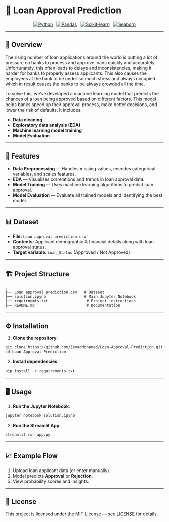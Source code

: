 # 🏦 Loan Approval Prediction

<p align="center">
  <a href="https://www.python.org/"><img src="https://img.shields.io/badge/Python-3776AB?logo=python&logoColor=white" alt="Python"/></a>&nbsp;&nbsp;
  <a href="https://pandas.pydata.org/"><img src="https://img.shields.io/badge/Pandas-150458?logo=pandas&logoColor=white" alt="Pandas"/></a>&nbsp;&nbsp;
  <a href="https://scikit-learn.org/"><img src="https://img.shields.io/badge/Scikit--learn-F7931E?logo=scikit-learn&logoColor=white" alt="Scikit-learn"/></a>&nbsp;&nbsp;
  <a href="https://seaborn.pydata.org/"><img src="https://img.shields.io/badge/Seaborn-4C72B0?logo=plotly&logoColor=white" alt="Seaborn"/></a>
</p>

---

## 📌 Overview

The rising number of loan applications around the world is putting a lot of pressure
on banks to process and approve loans quickly and accurately. Unfortunately, this
often leads to delays and inconsistencies, making it harder for banks to properly
assess applicants. This also causes the employees at the bank to be under so much
stress and always occupied which in result causes the banks to be always crowded
all the time.


To solve this, we’ve developed a machine learning model that predicts the chances
of a loan being approved based on different factors. This model helps banks speed
up their approval process, make better decisions, and lower the risk of defaults.
It includes:
- **Data cleaning**
- **Exploratory data analysis (EDA)**
- **Machine learning model training**
- **Model Evaluation**

---

## 🚀 Features

- **Data Preprocessing** — Handles missing values, encodes categorical variables, and scales features.
- **EDA** — Visualizes correlations and trends in loan approval data.
- **Model Training** — Uses machine learning algorithms to predict loan approval.
- **Model Evaluation** — Evaluate all trained models and identifying the best model.

---

## 📊 Dataset

- **File:** `Loan approval prediction.csv`  
- **Contents:** Applicant demographic & financial details along with loan approval status.
- **Target variable:** `Loan_Status` (Approved / Not Approved)

---

## 🏗️ Project Structure

```
.
├── Loan approval prediction.csv   # Dataset
├── solution.ipynb                 # Main Jupyter Notebook
├── requirnemts.txt                 # Project instructions
├── README.md                       # Documentation
```

---

## ⚙️ Installation

1. **Clone the repository**:
```bash
git clone https://github.com/ZeyadMohamad/Loan-Approval-Prediction.git
cd Loan-Approval-Prediction
```

2. **Install dependencies**:
```bash
pip install -r requirements.txt
```

---

## 🖥️ Usage

1. **Run the Jupyter Notebook**:
```bash
jupyter notebook solution.ipynb
```

2. **Run the Streamlit App**:
```bash
streamlit run app.py
```

---

## 📈 Example Flow

1. Upload loan applicant data (or enter manually).
2. Model predicts **Approval** or **Rejection**.
3. View probability scores and insights.

---

## 📜 License

This project is licensed under the MIT License — see [LICENSE](LICENSE) for details.
